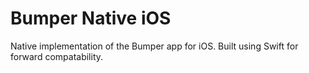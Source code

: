 # Bumper Native iOS

Native implementation of the Bumper app for iOS. Built using Swift for forward compatability.


